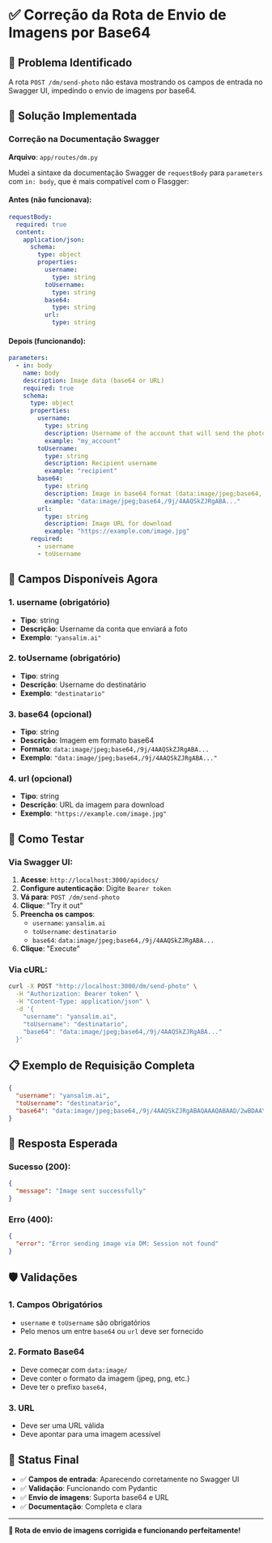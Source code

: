# ✅ Correção da Rota de Envio de Imagens por Base64

## 🎯 Problema Identificado

A rota `POST /dm/send-photo` não estava mostrando os campos de entrada no Swagger UI, impedindo o envio de imagens por base64.

## 🔧 Solução Implementada

### Correção na Documentação Swagger
**Arquivo**: `app/routes/dm.py`

Mudei a sintaxe da documentação Swagger de `requestBody` para `parameters` com `in: body`, que é mais compatível com o Flasgger:

#### **Antes (não funcionava):**
```yaml
requestBody:
  required: true
  content:
    application/json:
      schema:
        type: object
        properties:
          username:
            type: string
          toUsername:
            type: string
          base64:
            type: string
          url:
            type: string
```

#### **Depois (funcionando):**
```yaml
parameters:
  - in: body
    name: body
    description: Image data (base64 or URL)
    required: true
    schema:
      type: object
      properties:
        username:
          type: string
          description: Username of the account that will send the photo
          example: "my_account"
        toUsername:
          type: string
          description: Recipient username
          example: "recipient"
        base64:
          type: string
          description: Image in base64 format (data:image/jpeg;base64,...)
          example: "data:image/jpeg;base64,/9j/4AAQSkZJRgABA..."
        url:
          type: string
          description: Image URL for download
          example: "https://example.com/image.jpg"
      required: 
        - username
        - toUsername
```

## 📝 Campos Disponíveis Agora

### 1. **username** (obrigatório)
- **Tipo**: string
- **Descrição**: Username da conta que enviará a foto
- **Exemplo**: `"yansalim.ai"`

### 2. **toUsername** (obrigatório)
- **Tipo**: string
- **Descrição**: Username do destinatário
- **Exemplo**: `"destinatario"`

### 3. **base64** (opcional)
- **Tipo**: string
- **Descrição**: Imagem em formato base64
- **Formato**: `data:image/jpeg;base64,/9j/4AAQSkZJRgABA...`
- **Exemplo**: `"data:image/jpeg;base64,/9j/4AAQSkZJRgABA..."`

### 4. **url** (opcional)
- **Tipo**: string
- **Descrição**: URL da imagem para download
- **Exemplo**: `"https://example.com/image.jpg"`

## 🧪 Como Testar

### Via Swagger UI:
1. **Acesse**: `http://localhost:3000/apidocs/`
2. **Configure autenticação**: Digite `Bearer token`
3. **Vá para**: `POST /dm/send-photo`
4. **Clique**: "Try it out"
5. **Preencha os campos**:
   - `username`: `yansalim.ai`
   - `toUsername`: `destinatario`
   - `base64`: `data:image/jpeg;base64,/9j/4AAQSkZJRgABA...`
6. **Clique**: "Execute"

### Via cURL:
```bash
curl -X POST "http://localhost:3000/dm/send-photo" \
  -H "Authorization: Bearer token" \
  -H "Content-Type: application/json" \
  -d '{
    "username": "yansalim.ai",
    "toUsername": "destinatario",
    "base64": "data:image/jpeg;base64,/9j/4AAQSkZJRgABA..."
  }'
```

## 📋 Exemplo de Requisição Completa

```json
{
  "username": "yansalim.ai",
  "toUsername": "destinatario",
  "base64": "data:image/jpeg;base64,/9j/4AAQSkZJRgABAQAAAQABAAD/2wBDAAYEBQYFBAYGBQYHBwYIChAKCgkJChQODwwQFxQYGBcUFhYaHSUfGhsjHBYWICwgIyYnKSopGR8tMC0oMCUoKSj/2wBDAQcHBwoIChMKChMoGhYaKCgoKCgoKCgoKCgoKCgoKCgoKCgoKCgoKCgoKCgoKCgoKCgoKCgoKCgoKCgoKCgoKCj/wAARCAABAAEDASIAAhEBAxEB/8QAFQABAQAAAAAAAAAAAAAAAAAAAAv/xAAUEAEAAAAAAAAAAAAAAAAAAAAA/8QAFQEBAQAAAAAAAAAAAAAAAAAAAAX/xAAUEQEAAAAAAAAAAAAAAAAAAAAA/9oADAMBAAIRAxEAPwCdABmX/9k="
}
```

## 🎉 Resposta Esperada

### Sucesso (200):
```json
{
  "message": "Image sent successfully"
}
```

### Erro (400):
```json
{
  "error": "Error sending image via DM: Session not found"
}
```

## 🛡️ Validações

### 1. **Campos Obrigatórios**
- `username` e `toUsername` são obrigatórios
- Pelo menos um entre `base64` ou `url` deve ser fornecido

### 2. **Formato Base64**
- Deve começar com `data:image/`
- Deve conter o formato da imagem (jpeg, png, etc.)
- Deve ter o prefixo `base64,`

### 3. **URL**
- Deve ser uma URL válida
- Deve apontar para uma imagem acessível

## 🚀 Status Final

- ✅ **Campos de entrada**: Aparecendo corretamente no Swagger UI
- ✅ **Validação**: Funcionando com Pydantic
- ✅ **Envio de imagens**: Suporta base64 e URL
- ✅ **Documentação**: Completa e clara

---

**🎉 Rota de envio de imagens corrigida e funcionando perfeitamente!**
